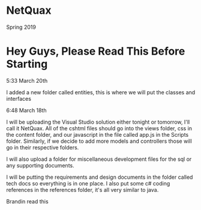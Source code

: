 # NetQuax
Spring 2019

# Hey Guys, Please Read This Before Starting

5:33 March 20th

I added a new folder called entities, this is where we will put the classes and interfaces

6:48 March 18th

I will be uploading the Visual Studio solution either tonight or tomorrow, I'll call it NetQuax. All of the cshtml files should go into the views folder, css in the content folder, and our javascript in the file called app.js in the Scripts folder. Similarly, if we decide to add more models and controllers those will go in their respective folders.

I will also upload a folder for miscellaneous development files for the sql or any supporting documents.

I will be putting the requirements and design documents in the folder called tech docs so everything is in one place. I also put some c# coding references in the references folder, it's all very similar to java.

Brandin read this



